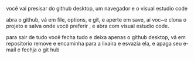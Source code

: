 
	

você vai presisar do github desktop,
um navegador
e o visual estudio code

abra o github, vá em file, options, e git, e aperte em save, ai voc~e clona o projeto e salva onde você preferir ,
e abra com visual estudio code.

para sair de tudo você fecha tudo e deixa apenas o github desktop, vá em repositorio remove e encaminha para a lixaira e esvazia ela, e apaga seu e-mail e fechja o git hub 
<br>

